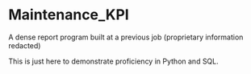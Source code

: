 # Maintenance_KPI
A dense report program built at a previous job (proprietary information redacted)

This is just here to demonstrate proficiency in Python and SQL.

